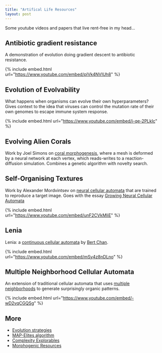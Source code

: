 ```yaml
---
title: "Artifical Life Resources"
layout: post
---
```


Some youtube videos and papers that live rent-free in my head...

## Antibiotic gradient resistance

A demonstration of evolution doing gradient descent to antibiotic resistance. 

{% include embed.html url="https://www.youtube.com/embed/plVk4NVIUh8" %}

## Evolution of Evolvability

What happens when organisms can evolve their own hyperparameters? Gives context to the idea that viruses can control the mutation rate of their own genomes to escape immune system response.

{% include embed.html url="https://www.youtube.com/embed/i-qe-2PLkIc" %}

## Evolving Alien Corals

Work by Joel Simons on [coral morphogenesis](https://www.joelsimon.net/corals.html), where a mesh is deformed by a neural network at each vertex, which reads-writes to a reaction-diffusion simulation. Combines a genetic algorithm with novelty search. 

## Self-Organising Textures 

Work by Alexander Mordvintsev on [neural cellular automata](https://znah.net/hexells/) that are trained to reproduce a target image. Goes with the essay [Growing Neural Cellular Automata](https://distill.pub/2020/growing-ca/)

{% include embed.html url="https://www.youtube.com/embed/unF2CVkMIiE" %}

## Lenia 

Lenia: a [continuous cellular automata](https://arxiv.org/abs/1812.05433) by [Bert Chan](https://twitter.com/BertChakovsky). 

{% include embed.html url="https://www.youtube.com/embed/mSy4z8nDLno" %}

## Multiple Neighborhood Cellular Automata

An extension of traditional cellular automata that uses [multiple neighborhoods](https://slackermanz.com/understanding-multiple-neighborhood-cellular-automata/) to generate surprisingly organic patterns. 

{% include embed.html url="https://www.youtube.com/embed/-wD2vqCGQSg" %}

## More

- [Evolution strategies](https://blog.otoro.net/2017/10/29/visual-evolution-strategies/)
- [MAP-Elites algorithm](https://arxiv.org/abs/1504.04909)
- [Complexity Explorables](https://www.complexity-explorables.org/explorables/)
- [Morphogenic Resources](https://github.com/jasonwebb/morphogenesis-resources)